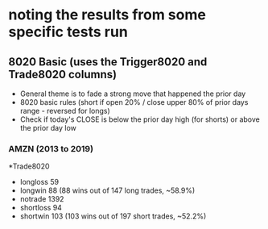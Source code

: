 # noting the results from some specific tests run

## 8020 Basic (uses the Trigger8020 and Trade8020 columns)
- General theme is to fade a strong move that happened the prior day
- 8020 basic rules (short if open 20% / close upper 80% of prior days range - reversed for longs)
- Check if today's CLOSE is below the prior day high (for shorts) or above the prior day low

### AMZN (2013 to 2019)

*Trade8020
- longloss       59
- longwin        88 (88 wins out of 147 long trades, ~58.9%)
- notrade      1392
- shortloss      94
- shortwin      103 (103 wins out of 197 short trades, ~52.2%)